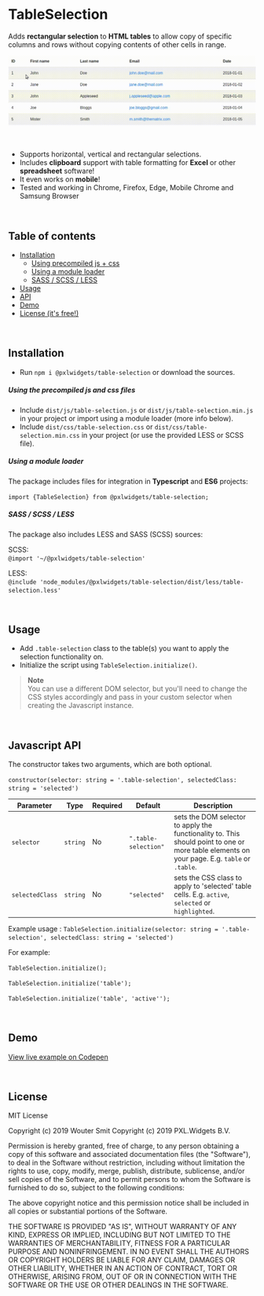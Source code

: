 # TableSelection
Adds **rectangular selection** to **HTML tables** to allow copy of specific columns and rows without copying contents of other cells in range.

![](examples/table-selection-demo.gif)

<br/>

- Supports horizontal, vertical and rectangular selections.
- Includes **clipboard** support with table formatting for **Excel** or other **spreadsheet** software!
- It even works on **mobile**!
- Tested and working in Chrome, Firefox, Edge, Mobile Chrome and Samsung Browser

<br/>

## Table of contents
- [Installation](#installation)
    - [Using precompiled js + css](#installation-precompiled)
    - [Using a module loader](#installation-module-loader)
    - [SASS / SCSS / LESS](#installation-styles)
- [Usage](#usage)
- [API](#api)
- [Demo](#demo)
- [License (it's free!)](#license)

<br/>

<a name="installation"></a>
## Installation
- Run `npm i @pxlwidgets/table-selection` or download the sources.

<a name="installation-precompiled"></a>
##### Using the precompiled js and css files

- Include `dist/js/table-selection.js` or `dist/js/table-selection.min.js` in your project or import using a module loader (more info below).
- Include `dist/css/table-selection.css` or `dist/css/table-selection.min.css` in your project (or use the provided LESS or SCSS file).


<a name="installation-module-loader"></a>
##### Using a module loader

The package includes files for integration in **Typescript** and **ES6** projects:

```import {TableSelection} from @pxlwidgets/table-selection;```<br/>


<a name="installation-styles"></a>
##### SASS / SCSS / LESS

The package also includes LESS and SASS (SCSS) sources:

SCSS:<br/>
```@import '~/@pxlwidgets/table-selection'```<br/>

LESS:<br/>
```@include 'node_modules/@pxlwidgets/table-selection/dist/less/table-selection.less'```

<br/>

<a name="usage"></a>
## Usage
- Add `.table-selection` class to the table(s) you want to apply the selection functionality on.
- Initialize the script using `TableSelection.initialize()`.

> **Note**<br>
> You can use a different DOM selector, but you'll need to change the CSS styles accordingly and pass in your custom selector when creating the Javascript instance.

<br/>

<a name="api"></a>
## Javascript API
The constructor takes two arguments, which are both optional.

```constructor(selector: string = '.table-selection', selectedClass: string = 'selected')```

Parameter | Type | Required | Default | Description
---|---|---|---|---
`selector` | `string` | No | `".table-selection"` | sets the DOM selector to apply the functionality to. This should point to one or more table elements on your page. E.g. `table` or `.table`.
`selectedClass` | `string` | No | `"selected"` | sets the CSS class to apply to 'selected' table cells. E.g. `active`, `selected` or `highlighted`.


Example usage :
```TableSelection.initialize(selector: string = '.table-selection', selectedClass: string = 'selected')```

For example:<br/>

```TableSelection.initialize();```<br/>

```TableSelection.initialize('table');```<br/>

```TableSelection.initialize('table', 'active'');```<br/>

<br/>

<a name="demo"></a>
## Demo
[View live example on Codepen](https://codepen.io/opznhaarlems/pen/KoMarx)

<br/>

<a name="license"></a>
## License
MIT License

Copyright (c) 2019 Wouter Smit
Copyright (c) 2019 PXL.Widgets B.V.

Permission is hereby granted, free of charge, to any person obtaining a copy
of this software and associated documentation files (the "Software"), to deal
in the Software without restriction, including without limitation the rights
to use, copy, modify, merge, publish, distribute, sublicense, and/or sell
copies of the Software, and to permit persons to whom the Software is
furnished to do so, subject to the following conditions:

The above copyright notice and this permission notice shall be included in all
copies or substantial portions of the Software.

THE SOFTWARE IS PROVIDED "AS IS", WITHOUT WARRANTY OF ANY KIND, EXPRESS OR
IMPLIED, INCLUDING BUT NOT LIMITED TO THE WARRANTIES OF MERCHANTABILITY,
FITNESS FOR A PARTICULAR PURPOSE AND NONINFRINGEMENT. IN NO EVENT SHALL THE
AUTHORS OR COPYRIGHT HOLDERS BE LIABLE FOR ANY CLAIM, DAMAGES OR OTHER
LIABILITY, WHETHER IN AN ACTION OF CONTRACT, TORT OR OTHERWISE, ARISING FROM,
OUT OF OR IN CONNECTION WITH THE SOFTWARE OR THE USE OR OTHER DEALINGS IN THE
SOFTWARE.
